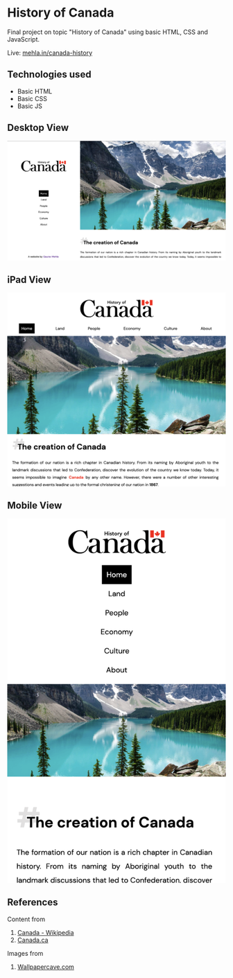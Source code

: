 # History of Canada
Final project on topic "History of Canada" using basic HTML, CSS and JavaScript. 

Live: [mehla.in/canada-history](https://mehla.in/canada-history/)

## Technologies used
- Basic HTML
- Basic CSS
- Basic JS

## Desktop View
![Desktop View](./screens/desktop.png)

## iPad View
![Desktop View](./screens/ipad.png)

## Mobile View
![Desktop View](./screens/mobile.png)

## References
Content from 
1. [Canada - Wikipedia](https://en.wikipedia.org/wiki/Canada)
2. [Canada.ca](https://www.canada.ca/en/)

Images from
1. [Wallpapercave.com](https://wallpapercave.com/)
